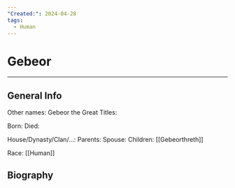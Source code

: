 ```yaml
---
"Created:": 2024-04-28
tags:
  - Human
---
```


# Gebeor
---

## General Info

Other names: Gebeor the Great
Titles:

Born:
Died:

House/Dynasty/Clan/...:
Parents:
Spouse:
Children: [[Gebeorthreth]] 

Race: [[Human]] 



## Biography

